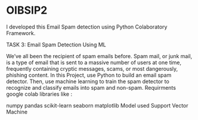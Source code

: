 # OIBSIP2
I developed this Email Spam detection using Python Colaboratory Framework.

TASK 3: Email Spam Detection Using ML

We’ve all been the recipient of spam emails before. Spam mail, or junk mail, is a type of email that is sent to a massive number of users at one time, frequently containing cryptic messages, scams, or most dangerously, phishing content. In this Project, use Python to build an email spam detector. Then, use machine learning to train the spam detector to recognize and classify emails into spam and non-spam. Requirments google colab libraries like :

numpy
pandas
scikit-learn
seaborn
matplotlib Model used
Support Vector Machine

